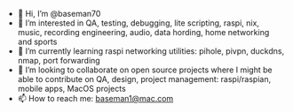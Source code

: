 - 👋 Hi, I’m @baseman70
- 👀 I’m interested in QA, testing, debugging, lite scripting, raspi, nix, music, recording engineering, audio, data hording, home networking and sports
- 🌱 I’m currently learning raspi networking utilities: pihole, pivpn, duckdns, nmap, port forwarding
- 💞️ I’m looking to collaborate on open source projects where I might be able to contribute on QA, design, project management: raspi/raspian, mobile apps, MacOS projects
- 📫 How to reach me: baseman1@mac.com

<!---
baseman70/baseman70 is a ✨ special ✨ repository because its `README.md` (this file) appears on your GitHub profile.
You can click the Preview link to take a look at your changes.
--->
